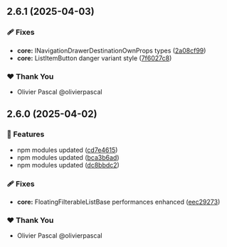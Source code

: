 ## 2.6.1 (2025-04-03)

### 🩹 Fixes

- **core:** INavigationDrawerDestinationOwnProps types ([2a08cf99](https://github.com/sixui/sixui/commit/2a08cf99))
- **core:** ListItemButton danger variant style ([7f6027c8](https://github.com/sixui/sixui/commit/7f6027c8))

### ❤️ Thank You

- Olivier Pascal @olivierpascal

## 2.6.0 (2025-04-02)

### 🚀 Features

- npm modules updated ([cd7e4615](https://github.com/sixui/sixui/commit/cd7e4615))
- npm modules updated ([bca3b6ad](https://github.com/sixui/sixui/commit/bca3b6ad))
- npm modules updated ([dc8bbdc2](https://github.com/sixui/sixui/commit/dc8bbdc2))

### 🩹 Fixes

- **core:** FloatingFilterableListBase performances enhanced ([eec29273](https://github.com/sixui/sixui/commit/eec29273))

### ❤️ Thank You

- Olivier Pascal @olivierpascal